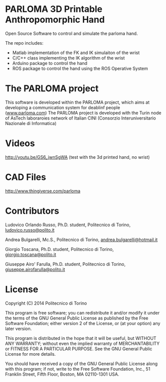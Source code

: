 # PARLOMA 3D Printable Anthropomorphic Hand
Open Source Software to control and simulate the parloma hand.

The repo includes:
- Matlab implementation of the FK and IK simulaiton of the wrist
- C/C++ class implementing the IK algorithm of the wrist
- Arduino package to control the hand
- ROS package to control the hand using the ROS Operative System


The PARLOMA project
===========
This software is developed within the PARLOMA project, which aims
at developing a communication system for deablinf people (www.parloma.com)
The PARLOMA project is developed with the Turin node of AsTech laboraroies
network of Italian CINI (Consorzio Interuniversitario Nazionale di Informatica)

Videos
============
http://youtu.be/GS6_jwnSgWA (test with the 3d printed hand, no wrist)

CAD Files
============
http://www.thingiverse.com/parloma

Contributors
============
Ludovico Orlando Russo, Ph.D. student, Politecnico di Torino, ludovico.russo@polito.it

Andrea Bulgarelli, Mc.S., Politecnico di Torino, andrea.bulgarelli@hotmail.it

Giorgio Toscana, Ph.D. student, Politecnico di Torino, giorgio.toscana@polito.it

Giuseppe Airo' Farulla, Ph.D. student, Politecnico di Torino, giuseppe.airofarulla@polito.it


License
============
Copyright (C) 2014 Politecnico di Torino

This program is free software; you can redistribute it and/or modify
it under the terms of the GNU General Public License as published by
the Free Software Foundation; either version 2 of the License, or
(at your option) any later version.

This program is distributed in the hope that it will be useful,
but WITHOUT ANY WARRANTY; without even the implied warranty of
MERCHANTABILITY or FITNESS FOR A PARTICULAR PURPOSE.  See the
GNU General Public License for more details.

You should have received a copy of the GNU General Public License along
with this program; if not, write to the Free Software Foundation, Inc.,
51 Franklin Street, Fifth Floor, Boston, MA 02110-1301 USA.
